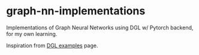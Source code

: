# graph-nn-implementations
Implementations of Graph Neural Networks using DGL w/ Pytorch backend, for my own learning.

Inspiration from [DGL examples](https://github.com/dmlc/dgl/tree/master/examples) page.
